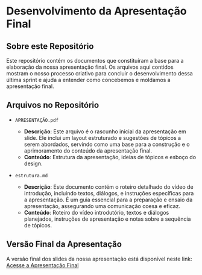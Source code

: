 # Desenvolvimento da Apresentação Final

## Sobre este Repositório

Este repositório contém os documentos que constituíram a base para a elaboração da nossa apresentação final. Os arquivos aqui contidos mostram o nosso processo criativo para concluir o desenvolvimento dessa última sprint e ajuda a entender como concebemos e moldamos a apresentação final.

## Arquivos no Repositório

- `APRESENTAÇÃO.pdf` 
  - **Descrição**: Este arquivo é o rascunho inicial da apresentação em slide. Ele inclui um layout estruturado e sugestões de tópicos a serem abordados, servindo como uma base para a construção e o aprimoramento do conteúdo da apresentação final.
  - **Conteúdo**: Estrutura da apresentação, ideias de tópicos e esboço do design.

- `estrutura.md`
  - **Descrição**: Este documento contém o roteiro detalhado do vídeo de introdução, incluindo textos, diálogos, e instruções específicas para a apresentação. É um guia essencial para a preparação e ensaio da apresentação, assegurando uma comunicação coesa e eficaz.
  - **Conteúdo**: Roteiro do vídeo introdutório, textos e diálogos planejados, instruções de apresentação e notas sobre a sequência de tópicos.

## Versão Final da Apresentação

A versão final dos slides da nossa apresentação está disponível neste link: [Acesse a Apresentação Final](https://www.canva.com/design/DAFyM5-0lO4/PmWWQukNak7bMENFMK3N1g/edit?utm_content=DAFyM5-0lO4&utm_campaign=designshare&utm_medium=link2&utm_source=sharebutton)

